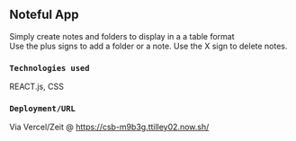 ## Noteful App
Simply create notes and folders to display in a a table format  
Use the plus signs to add a folder or a note.
Use the X sign to delete notes.

### `Technologies used`
REACT.js, CSS

### `Deployment/URL`
Via Vercel/Zeit @ https://csb-m9b3g.ttilley02.now.sh/
